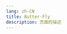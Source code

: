 ```yaml
---
lang: zh-CN
title: Butter-Fly
description: 页面的描述
---
```



<MusicPlayer musicId="4940920" musicSrc="https://oss-xuxin.oss-cn-beijing.aliyuncs.com/blog/music/Butter-Fly.mp3" style="margin:0 auto" theme="borealis"></MusicPlayer>

<br>


<Comment></Comment>
